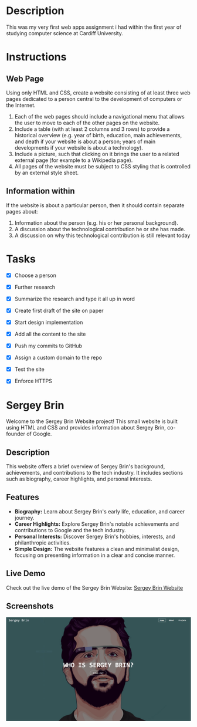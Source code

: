 # Description
This was my very first web apps assignment i had within the first year of studying computer science at Cardiff University.

# Instructions
## Web Page
Using only HTML and CSS, create a website consisting of at least three web pages dedicated to a person central to the development of computers or the Internet.
1. Each of the web pages should include a navigational menu that allows the user to move to each of the other pages on the website.
2. Include a table (with at least 2 columns and 3 rows) to provide a historical overview (e.g. year of birth, education, main achievements, and death if your website is about a person; years of main developments if your website is about a technology).
3. Include a picture, such that clicking on it brings the user to a related external page (for example to a Wikipedia page).
4. All pages of the website must be subject to CSS styling that is controlled by an external style sheet.

## Information within
If the website is about a particular person, then it should contain separate pages about:
1. Information about the person (e.g. his or her personal background).
2. A discussion about the technological contribution he or she has made.
3. A discussion on why this technological contribution is still relevant today

# Tasks
- [x] Choose a person
- [x] Further research
- [x] Summarize the research and type it all up in word
- [x] Create first draft of the site on paper
- [x] Start design implementation
- [x] Add all the content to the site
- [x] Push my commits to GitHub
- [x] Assign a custom domain to the repo
- [x] Test the site
- [x] Enforce HTTPS



# Sergey Brin 

Welcome to the Sergey Brin Website project! This small website is built using HTML and CSS and provides information about Sergey Brin, co-founder of Google.

## Description

This website offers a brief overview of Sergey Brin's background, achievements, and contributions to the tech industry. It includes sections such as biography, career highlights, and personal interests.

## Features

- **Biography:** Learn about Sergey Brin's early life, education, and career journey.
- **Career Highlights:** Explore Sergey Brin's notable achievements and contributions to Google and the tech industry.
- **Personal Interests:** Discover Sergey Brin's hobbies, interests, and philanthropic activities.
- **Simple Design:** The website features a clean and minimalist design, focusing on presenting information in a clear and concise manner.

## Live Demo

Check out the live demo of the Sergey Brin Website: [Sergey Brin Website](https://brin.ahmedbazina.com/)

## Screenshots

![Screenshot](https://github.com/ahmedbazina/Portfolio/raw/main/assets/projects/project-1.png)

